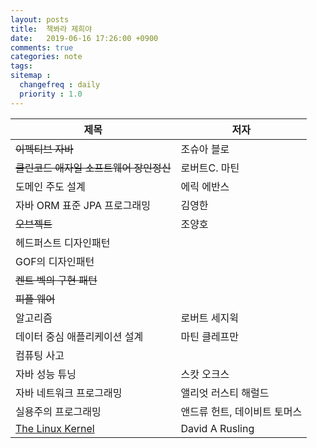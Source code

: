 ```yaml
---
layout: posts
title:  책봐라 제희야
date:   2019-06-16 17:26:00 +0900
comments: true
categories: note
tags:
sitemap :
  changefreq : daily
  priority : 1.0
---
```


제목 | 저자 
--- | --- 
~~이펙티브 자바~~ |  조슈아 블로 
~~클린코드 애자일 소프트웨어 장인정신~~ | 로버트C. 마틴 
도메인 주도 설계 | 에릭 에반스 
자바 ORM 표준 JPA 프로그래밍 | 김영한
~~오브젝트~~ | 조양호
헤드퍼스트 디자인패턴 | 
GOF의 디자인패턴 |  
~~켄트 벡의 구현 패턴~~ |
~~피플 웨어~~ |
알고리즘 | 로버트 세지윅
데이터 중심 애플리케이션 설계 | 마틴 클레프만
컴퓨팅 사고 | 
자바 성능 튜닝 | 스캇 오크스
자바 네트워크 프로그래밍 | 앨리엇 러스티 해럴드
실용주의 프로그래밍 | 앤드류 헌트, 데이비트 토머스
[The Linux Kernel](http://wiki.kldp.org/Translations/html/The_Linux_Kernel-KLDP/tlkindex.html) | David A Rusling
